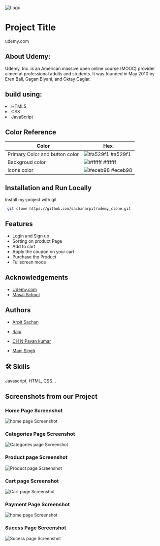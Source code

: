
![Logo](https://i.ibb.co/QnJ7Bws/default-meta-image-v2-2-1-removebg-preview.png)

    
# Project Title

udemy.com
## About Udemy:
Udemy, Inc. is an American massive open online course (MOOC) provider aimed at professional adults and students. It was founded in May 2010 by Eren Bali, Gagan Biyani, and Oktay Caglar.

## build using:
<li>HTML5</li>
<li>CSS</li>
<li>JavaScript</li>


## Color Reference

| Color             | Hex                                                                |
| ----------------- | ------------------------------------------------------------------ |
| Primary Color and button color | ![#a529f1](https://via.placeholder.com/10/a529f1?text=+) #a529f1 |
| Backgroud color | ![#ffffff](https://via.placeholder.com/10/ffffff?text=+) #ffffff |
| Icons color | ![#eceb98](https://via.placeholder.com/10/eceb98?text=+) #eceb98 |





## Installation and Run Locally

Install my-project with git

```bash
 git clone https://github.com/sachanarpit/udemy_clone.git
```
    
## Features

- Login and Sign up
- Sorting on product Page
- Add to cart
- Apply the coupon on your cart 
- Purchase the Product
- Fullscreen mode
## Acknowledgements

 - [Udemy.com](https://www.udemy.com/)
 - [Masai School](https://masaischool.com/)
  
## Authors

-  [Arpit Sachan](https://github.com/sachanarpit/)

- [Raju](https://github.com/rajujai)

- [CH N Pavan kumar](https://github.com/pavan997)

- [Mani Singh](https://github.com/manisingh2160)
## 🛠 Skills
Javascript, HTML, CSS...

  
## Screenshots from our Project
### Home Page Screenshot
![home page Screenshot](https://i.ibb.co/LCtxpwk/screencapture-udemy-clone-project-netlify-app-2021-08-18-14-18-58.png?text=homepage+Screenshot+Here)

### Categories Page Screenshot
![Categories page Screenshot](https://i.ibb.co/St6rkYs/screencapture-file-D-New-folder-udemy-udemy-clone-pages-categories-html-2021-08-17-00-39-35.png?text=homepage+Screenshot+Here)

### Product page Screenshot
![Product page Screenshot](https://i.ibb.co/BP8x75K/screencapture-file-D-New-folder-udemy-udemy-clone-pages-product-html-2021-08-17-00-24-35.png?text=homepage+Screenshot+Here)

### Cart page Screenshot
![Cart page Screenshot](https://i.ibb.co/BGZFwfw/screencapture-file-D-New-folder-udemy-udemy-clone-pages-cart-html-2021-08-17-00-30-36.png?text=homepage+Screenshot+Here)
  
### Payment Page Screenshot
![home page Screenshot](https://i.ibb.co/BzHZ8h6/screencapture-file-D-New-folder-udemy-udemy-clone-pages-checkout-html-2021-08-17-00-34-21.png?text=homepage+Screenshot+Here)

### Sucess Page Screenshot
![Sucess page Screenshot](https://i.ibb.co/ch4W0xX/screencapture-file-D-New-folder-udemy-udemy-clone-pages-pay-Success-html-2021-08-17-00-35-28.png?text=homepage+Screenshot+Here)
